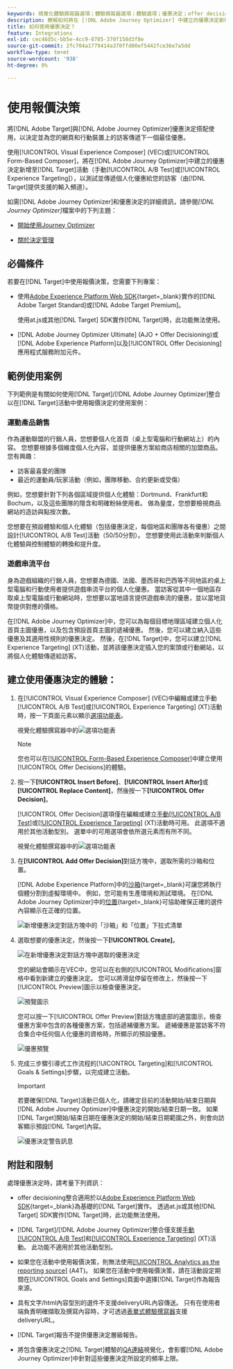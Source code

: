 ```yaml
---
keywords: 視覺化體驗撰寫器選項；體驗撰寫器選項；體驗選項；優惠決定；offer decisioning；ajo；journey optimizer
description: 瞭解如何將在 [!DNL Adobe Journey Optimizer] 中建立的優惠決定新增至活動。
title: 如何使用優惠決定？
feature: Integrations
exl-id: cec46d5c-bb5e-4cc9-8785-370f158d3f8e
source-git-commit: 2fc704a1779414a370ffd00ef5442fce36e7a5dd
workflow-type: tm+mt
source-wordcount: '938'
ht-degree: 0%

---
```


# 使用報價決策

將[!DNL Adobe Target]與[!DNL Adobe Journey Optimizer]優惠決定搭配使用，以決定並為您的網頁和行動裝置上的訪客傳遞下一個最佳優惠。

使用[!UICONTROL Visual Experience Composer] (VEC)或[!UICONTROL Form-Based Composer]，將在[!DNL Adobe Journey Optimizer]中建立的優惠決定新增至[!DNL Target]活動（手動[!UICONTROL A/B Test]或[!UICONTROL Experience Targeting]），以測試並傳遞個人化優惠給您的訪客（由[!DNL Target]提供支援的輸入頻道）。

如需[!DNL Adobe Journey Optimizer]和優惠決定的詳細資訊，請參閱&#x200B;*[!DNL Journey Optimizer]*&#x200B;檔案中的下列主題：

* [開始使用Journey Optimizer](https://experienceleague.adobe.com/docs/journey-optimizer/using/get-started/get-started.html?lang=zh-Hant)

* [關於決定管理](https://experienceleague.adobe.com/docs/journey-optimizer/using/offer-decisioning/get-started-decision/starting-offer-decisioning.html?lang=zh-Hant)

## 必備條件

若要在[!DNL Target]中使用報價決策，您需要下列專案：

* 使用[Adobe Experience Platform Web SDK](https://experienceleague.adobe.com/docs/target-dev/developer/client-side/aep-web-sdk.html?lang=zh-Hant){target=_blank}實作的[!DNL Adobe Target Standard]或[!DNL Adobe Target Premium]。

  使用at.js或其他[!DNL Target] SDK實作[!DNL Target]時，此功能無法使用。

* [!DNL Adobe Journey Optimizer Ultimate] (AJO + Offer Decisioning)或[!DNL Adobe Experience Platform]以及[!UICONTROL Offer Decisioning]應用程式服務附加元件。

## 範例使用案例

下列範例是有關如何使用[!DNL Target]/[!DNL Adobe Journey Optimizer]整合以在[!DNL Target]活動中使用報價決定的使用案例：

### 運動產品銷售

作為運動聯盟的行銷人員，您想要個人化首頁（桌上型電腦和行動網站上）的內容。 您想要根據多個維度個人化內容，並提供優惠方案給商店相關的加盟商品。 您有興趣：

* 訪客最喜愛的團隊
* 最近的運動員/玩家活動（例如，團隊移動、合約更新或受傷）

例如，您想要針對下列各個區域提供個人化體驗：Dortmund、Frankfurt和Bochum，以及這些團隊的隱含和明確粉絲使用者。 做為量度，您想要檢視商品網站的造訪與點按次數。

您想要在預設體驗和個人化體驗（包括優惠決定，每個地區和團隊各有優惠）之間設計[!UICONTROL A/B Test]活動（50/50分割）。 您想要使用此活動來判斷個人化體驗與控制體驗的轉換和提升度。

### 遊戲串流平台

身為遊戲組織的行銷人員，您想要為德國、法國、墨西哥和巴西等不同地區的桌上型電腦和行動使用者提供遊戲串流平台的個人化優惠。 當訪客從其中一個地區存取桌上型電腦或行動網站時，您想要以當地語言提供遊戲串流的優惠，並以當地貨幣提供對應的價格。

在[!DNL Adobe Journey Optimizer]中，您可以為每個目標地理區域建立個人化首頁主圖優惠，以及包含預設首頁主圖的遞補優惠。 然後，您可以建立納入這些優惠及其適用性規則的優惠決定。 然後，在[!DNL Target]中，您可以建立[!DNL Experience Targeting] (XT)活動，並將該優惠決定插入您的案頭或行動網站，以將個人化體驗傳遞給訪客。

## 建立使用優惠決定的體驗：

1. 在[!UICONTROL Visual Experience Composer] (VEC)中編輯或建立手動[!UICONTROL A/B Test]或[!UICONTROL Experience Targeting] (XT)活動時，按一下頁面元素以顯示[選項功能表](/help/main/c-experiences/c-visual-experience-composer/viztarget-options.md)。

   視覺化體驗撰寫器中的![選項功能表](assets/options-menu1.png)

   >[!NOTE]
   >
   >您也可以在[[!UICONTROL Form-Based Experience Composer]](/help/main/c-experiences/form-experience-composer.md)中建立使用[!UICONTROL Offer Decisions]的體驗。

1. 按一下&#x200B;**[!UICONTROL Insert Before]**、**[!UICONTROL Insert After]**&#x200B;或&#x200B;**[!UICONTROL Replace Content]**，然後按一下&#x200B;**[!UICONTROL Offer Decision]**。

   [!UICONTROL Offer Decision]選項僅在編輯或建立[手動[!UICONTROL A/B Test]](/help/main/c-activities/t-test-ab/test-ab.md#types)或[[!UICONTROL Experience Targeting]](/help/main/c-activities/t-experience-target/experience-target.md) (XT)活動時可用。 此選項不適用於其他活動型別。 選單中的可用選項會依所選元素而有所不同。

   視覺化體驗撰寫器中的![選項功能表](assets/options-menu.png)

1. 在&#x200B;**[!UICONTROL Add Offer Decision]**&#x200B;對話方塊中，選取所需的沙箱和位置。

   [!DNL Adobe Experience Platform]中的[沙箱](https://experienceleague.adobe.com/docs/experience-platform/sandbox/ui/overview.html?lang=zh-Hant){target=_blank}可讓您將執行個體分割到虛擬環境中。 例如，您可能有生產環境和測試環境。 在[!DNL Adobe Journey Optimizer]中的[位置](https://experienceleague.adobe.com/docs/journey-optimizer/using/offer-decisioning/create-components/creating-placements.html?lang=zh-Hant){target=_blank}可協助確保正確的選件內容顯示在正確的位置。

   ![新增優惠決定對話方塊中的「沙箱」和「位置」下拉式清單](/help/main/c-integrating-target-with-mac/ajo/assets/sandbox-placement.png)

1. 選取想要的優惠決定，然後按一下&#x200B;**[!UICONTROL Create]**。

   ![在新增優惠決定對話方塊中選取的優惠決定](assets/offer-decision.png)

   您的網站會顯示在VEC中，您可以在右側的[!UICONTROL Modifications]窗格中看到新建立的優惠決定。 您可以將滑鼠停留在修改上，然後按一下[!UICONTROL Preview]圖示以檢查優惠決定。

   ![預覽圖示](assets/preview-icon.png)

   您可以按一下[!UICONTROL Offer Preview]對話方塊底部的適當圖示，檢查優惠方案中包含的各種優惠方案，包括遞補優惠方案。 遞補優惠是當訪客不符合集合中任何個人化優惠的資格時，所顯示的預設優惠。

   ![優惠預覽](assets/offer-preview.png)

1. 完成三步驟引導式工作流程的[!UICONTROL Targeting]和[!UICONTROL Goals & Settings]步驟，以完成建立活動。

   >[!IMPORTANT]
   >
   >若要確保[!DNL Target]活動已個人化，請確定目前的活動開始/結束日期與[!DNL Adobe Journey Optimizer]中優惠決定的開始/結束日期一致。 如果[!DNL Target]開始/結束日期在優惠決定的開始/結束日期範圍之外，則會向訪客顯示預設[!DNL Target]內容。

   ![優惠決定警告訊息](/help/main/c-integrating-target-with-mac/ajo/assets/offer-decision-warning.png)

## 附註和限制

處理優惠決定時，請考量下列資訊：

* offer decisioning整合適用於以[Adobe Experience Platform Web SDK](https://experienceleague.adobe.com/docs/target-dev/developer/client-side/aep-web-sdk.html?lang=zh-Hant){target=_blank}為基礎的[!DNL Target]實作。 透過at.js或其他[!DNL Target] SDK實作[!DNL Target]時，此功能無法使用。

* [!DNL Target]/[!DNL Adobe Journey Optimizer]整合僅支援[手動[!UICONTROL A/B Test]](/help/main/c-activities/t-test-ab/test-ab.md#types)和[[!UICONTROL Experience Targeting]](/help/main/c-activities/t-experience-target/experience-target.md) (XT)活動。 此功能不適用於其他活動型別。

* 如果您在活動中使用報價決策，則無法使用[[!UICONTROL Analytics as the reporting source]](/help/main/c-integrating-target-with-mac/a4t/a4t.md) (A4T)。 如果您在活動中使用報價決策，請在活動設定期間在[!UICONTROL Goals and Settings]頁面中選擇[!DNL Target]作為報告來源。

* 具有文字/html內容型別的選件不支援deliveryURL內容傳送。 只有在使用者端負責明確擷取及撰寫內容時，才可透過[表單式體驗撰寫器](/help/main/c-experiences/form-experience-composer.md)支援deliveryURL。

* [!DNL Target]報告不提供優惠決定層級報告。

* 將包含優惠決定之[!DNL Target]體驗的[QA連結](/help/main/c-activities/c-activity-qa/activity-qa.md)視覺化，會影響[!DNL Adobe Journey Optimizer]中針對這些優惠決定所設定的頻率上限。

